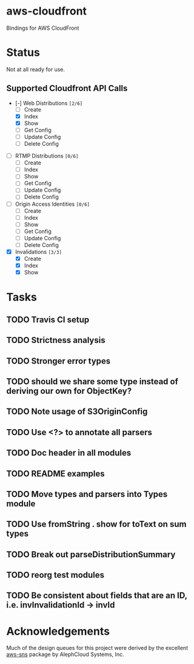 # aws-cloudfront

Bindings for AWS CloudFront

# Status

Not at all ready for use.

## Supported Cloudfront API Calls

-   [-] Web Distributions <code>[2/6]</code>
    -   [ ] Create
    -   [X] Index
    -   [X] Show
    -   [ ] Get Config
    -   [ ] Update Config
    -   [ ] Delete Config
-   [ ] RTMP Distributions <code>[0/6]</code>
    -   [ ] Create
    -   [ ] Index
    -   [ ] Show
    -   [ ] Get Config
    -   [ ] Update Config
    -   [ ] Delete Config
-   [ ] Origin Access Identities <code>[0/6]</code>
    -   [ ] Create
    -   [ ] Index
    -   [ ] Show
    -   [ ] Get Config
    -   [ ] Update Config
    -   [ ] Delete Config
-   [X] Invalidations <code>[3/3]</code>
    -   [X] Create
    -   [X] Index
    -   [X] Show

# Tasks


## TODO Travis CI setup

## TODO Strictness analysis

## TODO Stronger error types

## TODO should we share some type instead of deriving our own for ObjectKey?

## TODO Note usage of S3OriginConfig

## TODO Use <?> to annotate all parsers

## TODO Doc header in all modules

## TODO README examples

## TODO Move types and parsers into Types module

## TODO Use fromString . show for toText on sum types

## TODO Break out parseDistributionSummary

## TODO reorg test modules

## TODO Be consistent about fields that are an ID, i.e. invInvalidationId -> invId

# Acknowledgements

Much of the design queues for this project were derived by the
excellent [aws-sns](https://github.com/alephcloud/hs-aws-sns) package by AlephCloud Systems, Inc.
